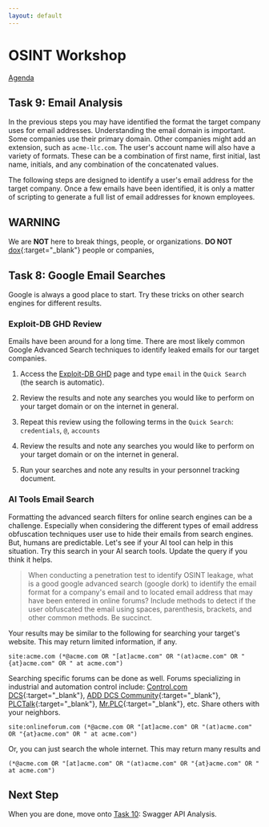 ```yaml
---
layout: default
---
```


# OSINT Workshop
[Agenda](./index.md)

## Task 9: Email Analysis

In the previous steps you may have identified the format the target company uses for email addresses. Understanding the email domain is important. Some companies use their primary domain. Other companies might add an extension, such as `acme-llc.com`. The user's account name will also have a variety of formats. These can be a combination of first name, first initial, last name, initials, and any combination of the concatenated values.

The following steps are designed to identify a user's email address for the target company. Once a few emails have been identified, it is only a matter of scripting to generate a full list of email addresses for known employees.

## WARNING

We are **NOT** here to break things, people, or organizations. 
**DO NOT** [dox](https://en.wikipedia.org/wiki/Doxing){:target="_blank"} people or companies,

## Task 8: Google Email Searches

Google is always a good place to start. Try these tricks on other search engines for different results.

### Exploit-DB GHD Review

Emails have been around for a long time. There are most likely common Google Advanced Search techniques to identify leaked emails for our target companies.

1. Access the [Exploit-DB GHD]() page and type `email` in the `Quick Search` (the search is automatic).

2. Review the results and note any searches you would like to perform on your target domain or on the internet in general. 

3. Repeat this review using the following terms in the `Quick Search`: `credentials`, `@`, `accounts`

4. Review the results and note any searches you would like to perform on your target domain or on the internet in general.

5. Run your searches and note any results in your personnel tracking document.

### AI Tools Email Search

Formatting the advanced search filters for online search engines can be a challenge. Especially when considering the different types of email address obfuscation techniques user use to hide their emails from search engines. But, humans are predictable. Let's see if your AI tool can help in this situation. Try this search in your AI search tools. Update the query if you think it helps.

> When conducting a penetration test to identify OSINT leakage, what is a good google advanced search (google dork) to identify the email format for a company's email and to located email address that may have been entered in online forums? Include methods to detect if the user obfuscated the email using spaces, parenthesis, brackets, and other common methods. Be succinct.

Your results may be similar to the following for searching your target's website. This may return limited information, if any.

```site:acme.com (*@acme.com OR "[at]acme.com" OR "(at)acme.com" OR "{at}acme.com" OR " at acme.com")```

Searching specific forums can be done as well. Forums specializing in industrial and automation control include: [Control.com DCS](https://control.com/forums/forums/distributed-control-systems-dcs.30/){:target="_blank"}, [ADD DCS Community](https://new.abb.com/control-systems/community){:target="_blank"}, [PLCTalk](https://www.plctalk.net/){:target="_blank"}, [Mr.PLC](https://mrplc.com/){:target="_blank"}, etc. Share others with your neighbors.

```site:onlineforum.com (*@acme.com OR "[at]acme.com" OR "(at)acme.com" OR "{at}acme.com" OR " at acme.com")```

Or, you can just search the whole internet. This may return many results and 

```(*@acme.com OR "[at]acme.com" OR "(at)acme.com" OR "{at}acme.com" OR " at acme.com")```

## Next Step

When you are done, move onto [Task 10](task10.md): Swagger API Analysis.